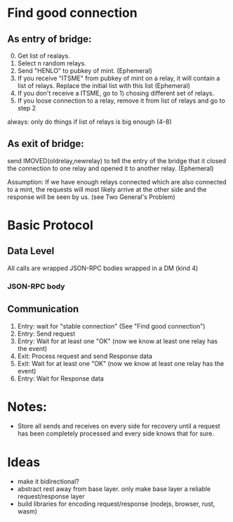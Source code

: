 # Find good connection

## As entry of bridge: ##
0) Get list of realays.
1) Select n random relays.
2) Send "HENLO" to pubkey of mint. (Ephemeral)
3) If you receive "ITSME" from pubkey of mint on a relay, it will contain a list of relays. Replace the initial list with this list (Ephemeral)
4) If you don't receive a ITSME, go to 1) chosing different set of relays.
5) If you loose connection to a relay, remove it from list of relays and go to step 2

always: only do things if list of relays is big enough (4-8)

## As exit of bridge: ##
send IMOVED(oldrelay,newrelay) to tell the entry of the bridge that it closed the connection to one relay and opened it to another relay. (Ephemeral)

Assumption: If we have enough relays connected which are also connected to a mint, the requests will
most likely arrive at the other side and the response will be seen by us. (see Two General's Problem)

# Basic Protocol
## Data Level
All calls are wrapped JSON-RPC bodies wrapped in a DM (kind 4)
### JSON-RPC body

## Communication
1) Entry: wait for "stable connection" (See "Find good connection")
2) Entry: Send request
3) Entry: Wait for at least one "OK" (now we know at least one relay has the event)
4) Exit: Process request and send Response data
5) Exit: Wait for at least one "OK" (now we know at least one relay has the event)
6) Entry: Wait for Response data

# Notes:

* Store all sends and receives on every side for recovery until a request has been completely processed
and every side knows that for sure.

# Ideas
* make it bidirectional?
* abstract rest away from base layer. only make base layer a reliable request/response layer
* build libraries for encoding request/response (nodejs, browser, rust, wasm)